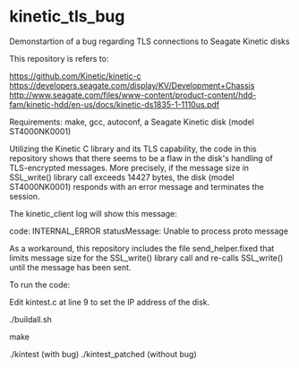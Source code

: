 # kinetic_tls_bug
Demonstartion of a bug regarding TLS connections to Seagate Kinetic disks


This repository is refers to:

https://github.com/Kinetic/kinetic-c
https://developers.seagate.com/display/KV/Development+Chassis
http://www.seagate.com/files/www-content/product-content/hdd-fam/kinetic-hdd/en-us/docs/kinetic-ds1835-1-1110us.pdf


Requirements: make, gcc, autoconf, a Seagate Kinetic disk (model ST4000NK0001)


Utilizing the Kinetic C library and its TLS capability, the code in this repository shows that there seems to be a flaw in the disk's handling of TLS-encrypted messages.
More precisely, if the message size in SSL_write() library call exceeds 14427 bytes, the disk (model ST4000NK0001) responds with an error message and terminates the session.

The kinetic_client log will show this message:

code: INTERNAL_ERROR
statusMessage: Unable to process proto message



As a workaround, this repository includes the file send_helper.fixed that limits message size for the SSL_write() library call and re-calls SSL_write() until the message has been sent.



To run the code: 

Edit kintest.c at line 9 to set the IP address of the disk.

./buildall.sh

make

./kintest (with bug)
./kintest_patched (without bug)






